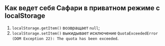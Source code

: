 ## Как ведет себя Сафари в приватном режиме с localStorage

1. `localStorage.getItem()` возвращает `null`;
2. `localStorage.setItem()` выкидывает исключение `QuotaExceededError (DOM Exception 22): The quota has been exceeded`.
